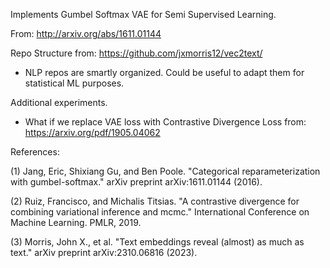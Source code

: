 Implements Gumbel Softmax VAE for Semi Supervised Learning.

From: http://arxiv.org/abs/1611.01144

Repo Structure from: https://github.com/jxmorris12/vec2text/
- NLP repos are smartly organized. Could be useful to adapt them for statistical ML purposes.

Additional experiments.
- What if we replace VAE loss with Contrastive Divergence Loss from: https://arxiv.org/pdf/1905.04062


References:

(1) Jang, Eric, Shixiang Gu, and Ben Poole. "Categorical reparameterization with gumbel-softmax." arXiv preprint arXiv:1611.01144 (2016).

(2) Ruiz, Francisco, and Michalis Titsias. "A contrastive divergence for combining variational inference and mcmc." International Conference on Machine Learning. PMLR, 2019.

(3) Morris, John X., et al. "Text embeddings reveal (almost) as much as text." arXiv preprint arXiv:2310.06816 (2023).

 

